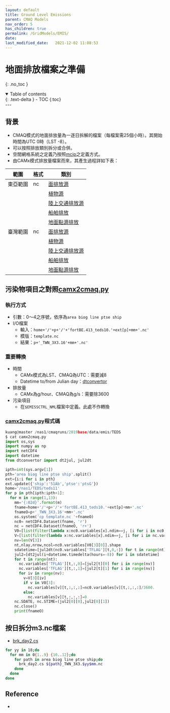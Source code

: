 ```yaml
---
layout: default
title: Ground Level Emissions
parent: CMAQ Models
nav_order: 5
has_children: true
permalink: /GridModels/EMIS/
date:               
last_modified_date:   2021-12-02 11:08:53
---
```


# 地面排放檔案之準備
{: .no_toc }

<details open markdown="block">
  <summary>
    Table of contents
  </summary>
  {: .text-delta }
- TOC
{:toc}
</details>
---

## 背景
- CMAQ模式的地面排放量為一逐日拆解的檔案（每檔案需25個小時）。其開始時間為UTC 0時（LST -8）。
- 可以按照排放類別拆分或合併。
- 空間網格系統之定義乃按照[mcip](https://sinotec2.github.io/Focus-on-Air-Quality/GridModels/MCIP/run_mcipMM_RR_DM/#網格系統詳細定義)之定義方式。
- 由CAMx模式排放量檔案而來，其產生過程詳如下表：

|範圍|格式|類別|
|----|----|----|
|東亞範圍|nc|[面排放源](https://sinotec2.github.io/Focus-on-Air-Quality/EmisProc/area/area_YYMMinc/)|
|||[植物源](https://sinotec2.github.io/Focus-on-Air-Quality/EmisProc/biog/bioginc/)|
|||[陸上交通排放源](https://sinotec2.github.io/Focus-on-Air-Quality/EmisProc/line/)|
|||[船舶排放](https://sinotec2.github.io/Focus-on-Air-Quality/EmisProc/ship/)|
|||[地面點源排放](https://sinotec2.github.io/Focus-on-Air-Quality/EmisProc/ptse/ptseG/)|
|臺灣範圍|nc|[面排放源](https://sinotec2.github.io/Focus-on-Air-Quality/EmisProc/area/area_YYMMinc/)|
|||[植物源](https://sinotec2.github.io/Focus-on-Air-Quality/EmisProc/biog/bioginc/)|
|||[陸上交通排放源](https://sinotec2.github.io/Focus-on-Air-Quality/EmisProc/line/)|
|||[船舶排放](https://sinotec2.github.io/Focus-on-Air-Quality/EmisProc/ship/)|
|||[地面點源排放](https://sinotec2.github.io/Focus-on-Air-Quality/EmisProc/ptse/ptseG/)|

## 污染物項目之對照[camx2cmaq.py](https://github.com/sinotec2/cmaq_relatives/blob/master/emis/camx2cmaq.py)
### 執行方式
- 引數：0～4之序號，依序為`area biog line ptse ship`
- I/O檔案
  - 輸入：`home+'/'+p+'/'+'fortBE.413_teds10.'+ext[p]+mm+'.nc'`
  - 模版：`template.nc`
  - 結果：`p+'_TWN_3X3.16'+mm+'.nc'`

### 重要轉換
- 時間
  - CAMx模式為LST、CMAQ為UTC：需要減8
  - Datetime to/from Julian day：[dtconvertor](https://sinotec2.github.io/Focus-on-Air-Quality/utilities/DateTime/dtconvertor/)
- 排放量
  - CAMx為g/hour、CMAQ為g/s：需要除3600
- 污染項目
  - 在`$EMISSCTRL_NML`檔案中定義。此處不作轉換

### [camx2cmaq.py](https://github.com/sinotec2/cmaq_relatives/blob/master/emis/camx2cmaq.py)程式碼
```python
kuang@master /nas1/cmaqruns/2019base/data/emis/TEDS
$ cat camx2cmaq.py
import os,sys
import numpy as np
import netCDF4
import datetime
from dtconvertor import dt2jul, jul2dt

ipth=int(sys.argv[1])
pth='area biog line ptse ship'.split()
ext={i:i for i in pth}
ext.update({'ship':'51Ab','ptse':'ptsG'})
home='/nas1/TEDS/teds11'
for p in pth[ipth:ipth+1]:
  for m in range(1,13):
    mm='{:02d}'.format(m)
    fname=home+'/'+p+'/'+'fortBE.413_teds10.'+ext[p]+mm+'.nc'
    fnameO=p+'_TWN_3X3.16'+mm+'.nc'
    os.system('cp template.nc '+fnameO)
    nc0= netCDF4.Dataset(fname, 'r')
    nc = netCDF4.Dataset(fnameO, 'r+')
    V0=[list(filter(lambda x:nc0.variables[x].ndim==j, [i for i in nc0.variables])) for j in [1,2,3,4]]
    V=[list(filter(lambda x:nc.variables[x].ndim==j, [i for i in nc.variables])) for j in [1,2,3,4]]
    nv=len(V[3])
    nt,nlay,nrow,ncol=nc0.variables[V0[3][0]].shape
    sdatetime=[jul2dt(nc0.variables['TFLAG'][t,0,:]) for t in range(nt)]
    jul2=[dt2jul(i+datetime.timedelta(hours=-8)) for i in sdatetime]
    for t in range(nt):
      nc.variables['TFLAG'][t,:,0]=[jul2[t][0] for i in range(nv)]
      nc.variables['TFLAG'][t,:,1]=[jul2[t][1] for i in range(nv)]
      for iv in range(nv):
        v=V[3][iv]
        if v in V0[3]:
          nc.variables[v][t,:,:,:]=nc0.variables[v][t,:,:,:]/3600.
        else:
          nc.variables[v][t,:,:,:]=0
    nc.SDATE, nc.STIME=(jul2[0][0],jul2[0][1])
    nc.close()
    print(fnameO)
```

## 按日拆分m3.nc檔案 
- [brk_day2.cs](https://sinotec2.github.io/Focus-on-Air-Quality/utilities/netCDF/brk_day/)

```bash
for yy in 18;do 
  for mm in 0{1..9} {10..12};do
    for path in area biog line ptse ship;do 
      brk_day2.cs ${path}_TWN_3X3.$yy$mm.nc
    done
  done
done
```

## Reference
- 